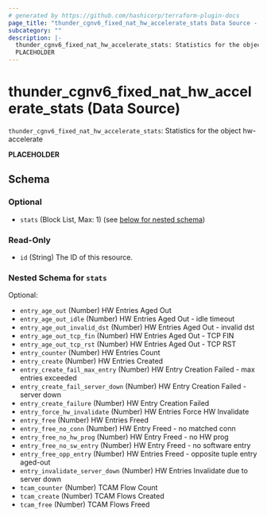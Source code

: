 ```yaml
---
# generated by https://github.com/hashicorp/terraform-plugin-docs
page_title: "thunder_cgnv6_fixed_nat_hw_accelerate_stats Data Source - terraform-provider-thunder"
subcategory: ""
description: |-
  thunder_cgnv6_fixed_nat_hw_accelerate_stats: Statistics for the object hw-accelerate
  PLACEHOLDER
---
```


# thunder_cgnv6_fixed_nat_hw_accelerate_stats (Data Source)

`thunder_cgnv6_fixed_nat_hw_accelerate_stats`: Statistics for the object hw-accelerate

__PLACEHOLDER__



<!-- schema generated by tfplugindocs -->
## Schema

### Optional

- `stats` (Block List, Max: 1) (see [below for nested schema](#nestedblock--stats))

### Read-Only

- `id` (String) The ID of this resource.

<a id="nestedblock--stats"></a>
### Nested Schema for `stats`

Optional:

- `entry_age_out` (Number) HW Entries Aged Out
- `entry_age_out_idle` (Number) HW Entries Aged Out - idle timeout
- `entry_age_out_invalid_dst` (Number) HW Entries Aged Out - invalid dst
- `entry_age_out_tcp_fin` (Number) HW Entries Aged Out - TCP FIN
- `entry_age_out_tcp_rst` (Number) HW Entries Aged Out - TCP RST
- `entry_counter` (Number) HW Entries Count
- `entry_create` (Number) HW Entries Created
- `entry_create_fail_max_entry` (Number) HW Entry Creation Failed - max entries exceeded
- `entry_create_fail_server_down` (Number) HW Entry Creation Failed - server down
- `entry_create_failure` (Number) HW Entry Creation Failed
- `entry_force_hw_invalidate` (Number) HW Entries Force HW Invalidate
- `entry_free` (Number) HW Entries Freed
- `entry_free_no_conn` (Number) HW Entry Freed - no matched conn
- `entry_free_no_hw_prog` (Number) HW Entry Freed - no HW prog
- `entry_free_no_sw_entry` (Number) HW Entry Freed - no software entry
- `entry_free_opp_entry` (Number) HW Entries Freed - opposite tuple entry aged-out
- `entry_invalidate_server_down` (Number) HW Entries Invalidate due to server down
- `tcam_counter` (Number) TCAM Flow Count
- `tcam_create` (Number) TCAM Flows Created
- `tcam_free` (Number) TCAM Flows Freed


